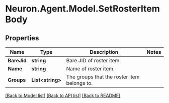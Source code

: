# Neuron.Agent.Model.SetRosterItemBody

## Properties

Name | Type | Description | Notes
------------ | ------------- | ------------- | -------------
**BareJid** | **string** | Bare JID of roster item. | 
**Name** | **string** | Name of roster item. | 
**Groups** | **List&lt;string&gt;** | The groups that the roster item belongs to. | 

[[Back to Model list]](../README.md#documentation-for-models) [[Back to API list]](../README.md#documentation-for-api-endpoints) [[Back to README]](../README.md)

